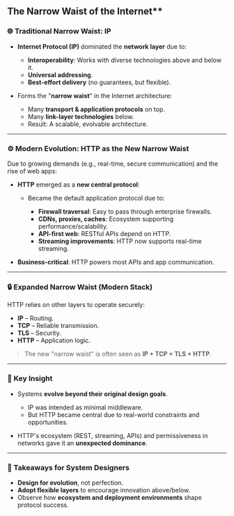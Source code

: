## The Narrow Waist of the Internet**

### 🌐 Traditional Narrow Waist: IP

* **Internet Protocol (IP)** dominated the **network layer** due to:

  * **Interoperability**: Works with diverse technologies above and below it.
  * **Universal addressing**.
  * **Best-effort delivery** (no guarantees, but flexible).
* Forms the "**narrow waist**" in the Internet architecture:

  * Many **transport & application protocols** on top.
  * Many **link-layer technologies** below.
  * Result: A scalable, evolvable architecture.

---

### ⚙️ Modern Evolution: HTTP as the New Narrow Waist

Due to growing demands (e.g., real-time, secure communication) and the rise of web apps:

* **HTTP** emerged as a **new central protocol**:

  * Became the default application protocol due to:

    * **Firewall traversal**: Easy to pass through enterprise firewalls.
    * **CDNs, proxies, caches**: Ecosystem supporting performance/scalability.
    * **API-first web**: RESTful APIs depend on HTTP.
    * **Streaming improvements**: HTTP now supports real-time streaming.
* **Business-critical**: HTTP powers most APIs and app communication.

---

### 🔒 Expanded Narrow Waist (Modern Stack)

HTTP relies on other layers to operate securely:

* **IP** – Routing.
* **TCP** – Reliable transmission.
* **TLS** – Security.
* **HTTP** – Application logic.

> The new "narrow waist" is often seen as **IP + TCP + TLS + HTTP**.

---

### 🧩 Key Insight

* Systems **evolve beyond their original design goals**.

  * IP was intended as minimal middleware.
  * But HTTP became central due to real-world constraints and opportunities.
* HTTP's ecosystem (REST, streaming, APIs) and permissiveness in networks gave it an **unexpected dominance**.

---

### 📝 Takeaways for System Designers

* **Design for evolution**, not perfection.
* **Adopt flexible layers** to encourage innovation above/below.
* Observe how **ecosystem and deployment environments** shape protocol success.

